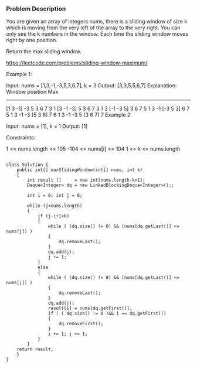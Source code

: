 ### Problem Description 

You are given an array of integers nums, there is a sliding window of size k which is moving from the very left of the array to the very right. You can only see the k numbers in the window. Each time the sliding window moves right by one position.

Return the max sliding window.


https://leetcode.com/problems/sliding-window-maximum/
 

Example 1:

Input: nums = [1,3,-1,-3,5,3,6,7], k = 3
Output: [3,3,5,5,6,7]
Explanation: 
Window position                Max
---------------               -----
[1  3  -1] -3  5  3  6  7       3
 1 [3  -1  -3] 5  3  6  7       3
 1  3 [-1  -3  5] 3  6  7       5
 1  3  -1 [-3  5  3] 6  7       5
 1  3  -1  -3 [5  3  6] 7       6
 1  3  -1  -3  5 [3  6  7]      7
Example 2:

Input: nums = [1], k = 1
Output: [1]
 

Constraints:

1 <= nums.length <= 105
-104 <= nums[i] <= 104
1 <= k <= nums.length



```

class Solution {
    public int[] maxSlidingWindow(int[] nums, int k) 
    {
        int result []     = new int[nums.length-k+1];
        Deque<Integer> dq = new LinkedBlockingDeque<Integer>();;
        
        int i = 0; int j = 0;
        
        while (j<nums.length)
        {
            if (j-i+1<k)
            {
                while ( (dq.size() != 0) && (nums[dq.getLast()] <= nums[j]) )
                {
                    dq.removeLast();
                }
                dq.add(j);
                j += 1;
            }
            else
            {
                while ( (dq.size() != 0) && (nums[dq.getLast()] <= nums[j]) )
                {
                    dq.removeLast();
                }
                dq.add(j);
                result[i] = nums[dq.getFirst()];
                if ( ( dq.size() != 0 )&& i == dq.getFirst()) 
                {
                    dq.removeFirst();
                }
                i += 1; j += 1;
            }
        }
    return result;
    }
}


```
